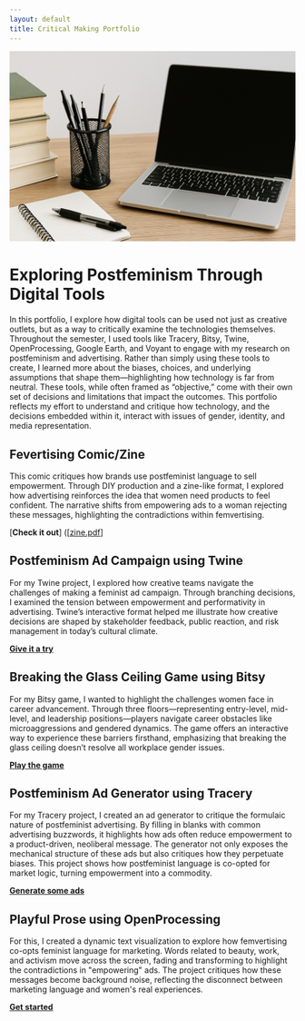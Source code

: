 ```yaml
---
layout: default
title: Critical Making Portfolio
---
```


![Featured Image](/assets/featured-image.jpg)

# Exploring Postfeminism Through Digital Tools
In this portfolio, I explore how digital tools can be used not just as creative outlets, but as a way to critically examine the technologies themselves. Throughout the semester, I used tools like Tracery, Bitsy, Twine, OpenProcessing, Google Earth, and Voyant to engage with my research on postfeminism and advertising. Rather than simply using these tools to create, I learned more about the biases, choices, and underlying assumptions that shape them—highlighting how technology is far from neutral. These tools, while often framed as “objective,” come with their own set of decisions and limitations that impact the outcomes. This portfolio reflects my effort to understand and critique how technology, and the decisions embedded within it, interact with issues of gender, identity, and media representation.

## Fevertising Comic/Zine
This comic critiques how brands use postfeminist language to sell empowerment. Through DIY production and a zine-like format, I explored how advertising reinforces the idea that women need products to feel confident. The narrative shifts from empowering ads to a woman rejecting these messages, highlighting the contradictions within femvertising.

[**Check it out**] ([[zine.pdf](https://cestinnett.github.io/critical-making-portfolio/zine.pdf)]

## Postfeminism Ad Campaign using Twine
For my Twine project, I explored how creative teams navigate the challenges of making a feminist ad campaign. Through branching decisions, I examined the tension between empowerment and performativity in advertising. Twine’s interactive format helped me illustrate how creative decisions are shaped by stakeholder feedback, public reaction, and risk management in today’s cultural climate.

[**Give it a try**](Femvertising.html)

## Breaking the Glass Ceiling Game using Bitsy
For my Bitsy game, I wanted to highlight the challenges women face in career advancement. Through three floors—representing entry-level, mid-level, and leadership positions—players navigate career obstacles like microaggressions and gendered dynamics. The game offers an interactive way to experience these barriers firsthand, emphasizing that breaking the glass ceiling doesn’t resolve all workplace gender issues.

[**Play the game**](bitsy.html)

## Postfeminism Ad Generator using Tracery
For my Tracery project, I created an ad generator to critique the formulaic nature of postfeminist advertising. By filling in blanks with common advertising buzzwords, it highlights how ads often reduce empowerment to a product-driven, neoliberal message. The generator not only exposes the mechanical structure of these ads but also critiques how they perpetuate biases. This project shows how postfeminist language is co-opted for market logic, turning empowerment into a commodity.

[**Generate some ads**](grammar.htm)

## Playful Prose using OpenProcessing
For this, I created a dynamic text visualization to explore how femvertising co-opts feminist language for marketing. Words related to beauty, work, and activism move across the screen, fading and transforming to highlight the contradictions in "empowering" ads. The project critiques how these messages become background noise, reflecting the disconnect between marketing language and women's real experiences.

[**Get started**](/sketches/openprocessing.html)